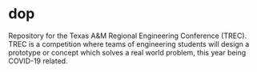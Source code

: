 # dop
Repository for the Texas A&amp;M Regional Engineering Conference (TREC). TREC is a competition where teams of engineering students will design a prototype or concept which solves a real world problem, this year being COVID-19 related.
